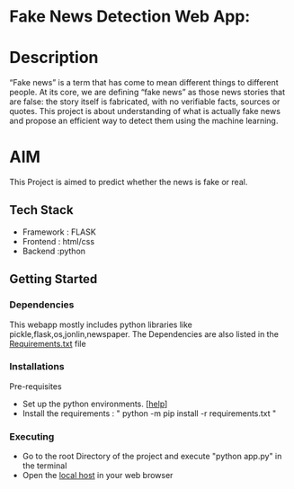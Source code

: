 # Fake News Detection Web App:

# Description
“Fake news” is a term that has come to mean different things to different people. At its core, we are defining “fake news” as those news stories that are false: the story itself is fabricated, with no verifiable facts, sources or quotes.
This project is about understanding of what is actually fake news and propose an efficient way to detect them using the machine learning.

# AIM
This Project is aimed to  predict whether the news is fake or real.

## Tech Stack
* Framework : FLASK
* Frontend  : html/css
* Backend   :python

## Getting Started

### Dependencies
This webapp mostly includes python libraries like pickle,flask,os,jonlin,newspaper.
The Dependencies are also listed in the [Requirements.txt](requirements.txt) file

### Installations
Pre-requisites
* Set up the python environments. [[help](https://packaging.python.org/guides/installing-using-pip-and-virtual-environments/)]
* Install the requirements  : " python -m pip install -r requirements.txt "

### Executing
*  Go to the root Directory of the project and execute "python app.py" in the terminal
* Open the [local host](http://localhost:5000/) in your web browser

